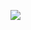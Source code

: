 

![](https://link.gimhoy.com/googledrive/aHR0cHM6Ly9kcml2ZS5nb29nbGUuY29tL2ZpbGUvZC8xcDhWVHVDZ1BuX2lZanRHTjlRMUx4WlYwcmF3aDEydzgvdmlldz91c3A9c2hhcmluZw==.jpg)